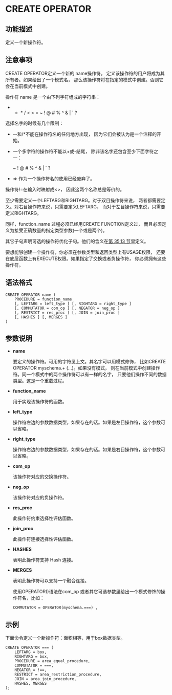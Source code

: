 # CREATE OPERATOR

## 功能描述<a name="section173831846163116"></a>

定义一个新操作符。

## 注意事项<a name="section786041713618"></a>

CREATE OPERATOR定义一个新的 name操作符。 定义该操作符的用户将成为其所有者。如果给出了一个模式名， 那么该操作符将在指定的模式中创建。否则它会在当前模式中创建。

操作符 name 是一个由下列字符组成的字符串：

+ - \* / < \> = \~ ! @ \# % ^ & | \` ?

选择名字的时候有几个限制：

-   --和/\*不能在操作符名的任何地方出现， 因为它们会被认为是一个注释的开始。
-   一个多字符的操作符不能以+或-结尾， 除非该名字还包含至少下面字符之一：

    \~ ! @ \# % ^ & | \` ?

-   =\> 作为一个操作符名的使用已经废弃了。

操作符!=在输入时映射成<\>， 因此这两个名称总是等价的。

至少需要定义一个LEFTARG和RIGHTARG。对于双目操作符来说， 两者都需要定义。对右目操作符来说，只需要定义LEFTARG， 而对于左目操作符来说，只需要定义RIGHTARG。

同样，function\_name 过程必须已经用CREATE FUNCTION定义过， 而且必须定义为接受正确数量的指定类型参数\(一个或是两个\)。

其它子句声明可选的操作符优化子句。他们的含义在[第 35.13 节](http://postgres.cn/docs/9.3/xoper-optimization.html)里定义。

要想能够创建一个操作符，你必须在参数类型和返回类型上有USAGE权限， 还要在底层函数上有EXECUTE权限。如果指定了交换或者负操作符， 你必须拥有这些操作符。

## 语法格式<a name="section8642194219107"></a>

```
CREATE OPERATOR name (
    PROCEDURE = function_name
    [, LEFTARG = left_type ] [, RIGHTARG = right_type ]
    [, COMMUTATOR = com_op ] [, NEGATOR = neg_op ]
    [, RESTRICT = res_proc ] [, JOIN = join_proc ]
    [, HASHES ] [, MERGES ]
)
```

## 参数说明<a name="section16332145219811"></a>

-   **name**

    要定义的操作符。可用的字符见上文。其名字可以用模式修饰， 比如CREATE OPERATOR myschema.+ \(...\)。如果没有模式， 则在当前模式中创建操作符。同一个模式中的两个操作符可以有一样的名字， 只要他们操作不同的数据类型。这是一个重载过程。

-   **function\_name**

    用于实现该操作符的函数。

-   **left\_type**

    操作符左边的参数数据类型，如果存在的话。如果是左目操作符，这个参数可以省略。

-   **right\_type**

    操作符右边的参数数据类型，如果存在的话。如果是右目操作符，这个参数可以省略。

-   **com\_op**

    该操作符对应的交换操作符。

-   **neg\_op**

    该操作符对应的负操作符。

-   **res\_proc**

    此操作符约束选择性评估函数。

-   **join\_proc**

    此操作符连接选择性评估函数。

-   **HASHES**

    表明此操作符支持 Hash 连接。

-   **MERGES**

    表明此操作符可以支持一个融合连接。

    使用OPERATOR\(\)语法在com\_op 或者其它可选参数里给出一个模式修饰的操作符名，比如：

    ```
    COMMUTATOR = OPERATOR(myschema.===) ,
    ```


## 示例<a name="section64461832121211"></a>

下面命令定义一个新操作符：面积相等，用于box数据类型。

```
CREATE OPERATOR === (
    LEFTARG = box,
    RIGHTARG = box,
    PROCEDURE = area_equal_procedure,
    COMMUTATOR = ===,
    NEGATOR = !==,
    RESTRICT = area_restriction_procedure,
    JOIN = area_join_procedure,
    HASHES, MERGES
);
```

